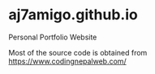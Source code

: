# aj7amigo.github.io
Personal Portfolio Website

Most of the source code is obtained from https://www.codingnepalweb.com/
